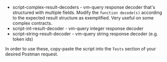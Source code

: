 - script-complex-result-decoders - vm-query response decoder that's structured with multiple fields. Modify the `function decode(s)` according to the expected result structure as exemplified. Very useful on some complex contracts.
- script-int-result-decoder - vm-query integer response decoder
- script-string-result-decoder - vm-query string response decoder (e.g. token ids)


In order to use these, copy-paste the script into the `Tests` section of your desired Postman request.
